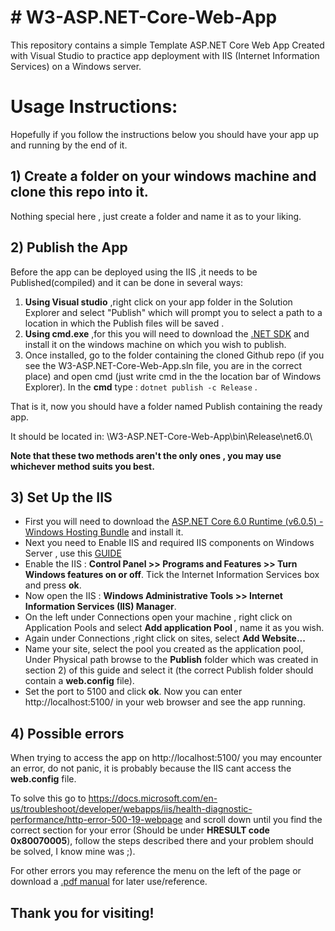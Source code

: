 

# # W3-ASP.NET-Core-Web-App

This repository contains a simple Template  ASP.NET Core Web App Created with Visual Studio to practice app deployment with IIS (Internet Information Services) on a Windows server.


# Usage Instructions:
Hopefully if you follow the instructions below you should have your app up and running by the end of it.

## 1) Create a folder on your windows machine and clone this repo into it.
Nothing special here , just create a folder and name it as to your liking.
## 2) Publish the App

Before the app can be deployed using the IIS ,it needs to be Published(compiled) and it can be done in several ways:
1) **Using Visual studio** ,right click on your app folder in the Solution Explorer and select "Publish" which will prompt you to select a path to a location in which the Publish files will be saved .
2) **Using cmd.exe** ,for this you will need to download the [.NET SDK](https://dotnet.microsoft.com/en-us/download/dotnet/thank-you/sdk-6.0.300-windows-x64-installer) and install it on the windows machine on which you wish to publish.
3) Once installed, go to the folder containing the cloned Github repo (if you see the W3-ASP.NET-Core-Web-App.sln file, you are in the correct place) and open cmd (just write cmd in the the location bar of Windows Explorer).
In the **cmd** type :  `dotnet publish -c Release` .

That is it, now you should have a folder named Publish containing the ready app. 

It should be located in:  \W3-ASP.NET-Core-Web-App\bin\Release\net6.0\

**Note that these two methods aren't the only ones , you may use whichever method suits you best.**

## 3) Set Up the IIS
- First you will need to download the [ASP.NET Core 6.0 Runtime (v6.0.5) - Windows Hosting Bundle](https://dotnet.microsoft.com/en-us/download/dotnet/thank-you/runtime-aspnetcore-6.0.5-windows-hosting-bundle-installer) and install it.
- Next you need to Enable IIS and required IIS components on Windows Server , use this [GUIDE](https://enterprise.arcgis.com/en/web-adaptor/latest/install/iis/enable-iis-2016-components-server.htm)
- Enable the IIS :  **Control Panel >> Programs and Features >> Turn Windows features on or off**.
Tick the Internet Information Services box and press **ok**.
- Now open the IIS : **Windows Administrative Tools >> Internet Information Services (IIS) Manager**.
- On the left under Connections open your machine , right click on Application Pools and select **Add application Pool** , name it as you wish.
- Again under Connections ,right click on sites, select **Add Website...**
- Name your site, select the pool you created as the application pool, Under Physical path browse to the **Publish** folder which was created in section 2) of this guide and select it (the correct Publish folder should contain a **web.config** file).
- Set the port to 5100 and click **ok**.
Now you can enter http://localhost:5100/ in your web browser and see the app running.

## 4) Possible errors

When trying to access the app on http://localhost:5100/ you may encounter an error, do not panic, it is probably because the IIS cant access the **web.config** file.

To solve this go to https://docs.microsoft.com/en-us/troubleshoot/developer/webapps/iis/health-diagnostic-performance/http-error-500-19-webpage and scroll down until you find the correct section for your error (Should be under **HRESULT code 0x80070005**), follow the steps described there and your problem should be solved, I know mine was ;).

For other errors you may reference the menu on the left of the page or download a [.pdf manual](https://opdhsblobprod04.blob.core.windows.net/contents/339277257e174fac944c6129b3f0ed8e/0ea7d1829755983a40a0d6aea3878a7c?skoid=2d004ef0-5468-4cd8-a5b7-14c04c6415bc&sktid=975f013f-7f24-47e8-a7d3-abc4752bf346&skt=2022-06-02T05%3A20%3A31Z&ske=2022-06-09T05%3A25%3A31Z&sks=b&skv=2020-10-02&sv=2020-08-04&se=2022-06-03T19%3A26%3A39Z&sr=b&sp=r&sig=%2BXZPfW9tiDABiRpt%2BM0D1ocbeJ129jpq2KwQBiY%2BqaA%3D) for later use/reference.



## Thank you for visiting!




